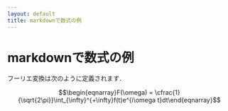 ```yaml
---
layout: default
title: markdownで数式の例
---
```


<script type="text/javascript" async src="https://cdnjs.cloudflare.com/ajax/libs/mathjax/2.7.7/MathJax.js?config=TeX-MML-AM_CHTML">
</script>
<script type="text/x-mathjax-config">
 MathJax.Hub.Config({
 tex2jax: {
 inlineMath: [['$', '$'] ],
 displayMath: [ ['$$','$$'], ["\\[","\\]"] ]
 }
 });
</script>

# markdownで数式の例

フーリエ変換は次のように定義されます．

$$\begin{eqnarray}F(\omega) = \cfrac{1}{\sqrt{2\pi}}\int_{\infty}^{+\infty}f(t)e^{i\omega t}dt\end{eqnarray}$$
